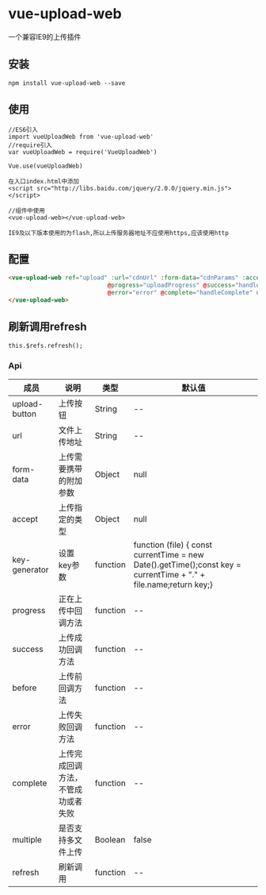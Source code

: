 # vue-upload-web
一个兼容IE9的上传插件

## 安装
```JS
npm install vue-upload-web --save
```

## 使用
```JS
//ES6引入
import vueUploadWeb from 'vue-upload-web'
//require引入
var vueUploadWeb = require('VueUploadWeb')

Vue.use(vueUploadWeb)

在入口index.html中添加
<script src="http://libs.baidu.com/jquery/2.0.0/jquery.min.js"></script>

//组件中使用
<vue-upload-web></vue-upload-web>

IE9及以下版本使用的为flash,所以上传服务器地址不应使用https,应该使用http
```

## 配置

```html
<vue-upload-web ref="upload" :url="cdnUrl" :form-data="cdnParams" :accept="accept" :key-generator="keyGenerator"
                            @progress="uploadProgress" @success="handleSuccess" @before="beforeUpload"
                            @error="error" @complete="handleComplete" upload-button=".btns" :multiple=true>
</vue-upload-web>
```

## 刷新调用refresh

```html
this.$refs.refresh();
```

### Api

成员    |    说明 |       类型              |    默认值
------- | --------| ---------------------|------------
upload-button|上传按钮	|String|--
url    | 文件上传地址 | String | --
form-data | 上传需要携带的附加参数	 |Object     | null
accept  | 上传指定的类型     |  Object           | null
key-generator  | 设置key参数|function|function (file) { const currentTime = new Date().getTime();const key = currentTime + "." + file.name;return key;}
progress  | 正在上传中回调方法	     |           function           | --
success   | 上传成功回调方法	     |           function           | --
before| 上传前回调方法	|function|--
error|上传失败回调方法	|function|--
complete|上传完成回调方法，不管成功或者失败|function|--
multiple|是否支持多文件上传|Boolean|false
refresh|刷新调用|function|--


